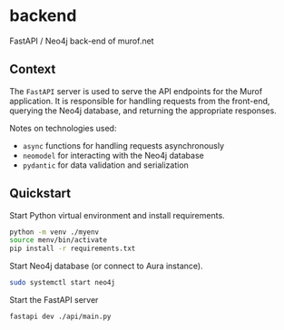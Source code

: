 # backend
FastAPI / Neo4j back-end of murof.net


## Context

The `FastAPI` server is used to serve the API endpoints for the Murof application. It is responsible for handling requests from the front-end, querying the Neo4j database, and returning the appropriate responses.

Notes on technologies used:
- `async` functions for handling requests asynchronously
- `neomodel` for interacting with the Neo4j database
- `pydantic` for data validation and serialization


## Quickstart

Start Python virtual environment and install requirements.

```bash
python -m venv ./myenv
source menv/bin/activate
pip install -r requirements.txt
```

Start Neo4j database (or connect to Aura instance).

```bash
sudo systemctl start neo4j
```

Start the FastAPI server

```bash
fastapi dev ./api/main.py
```
